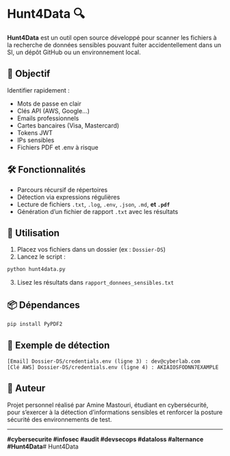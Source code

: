 # Hunt4Data 🔍

**Hunt4Data** est un outil open source développé pour scanner les fichiers à la recherche de données sensibles pouvant fuiter accidentellement dans un SI, un dépôt GitHub ou un environnement local.

## 🎯 Objectif

Identifier rapidement :
- Mots de passe en clair
- Clés API (AWS, Google…)
- Emails professionnels
- Cartes bancaires (Visa, Mastercard)
- Tokens JWT
- IPs sensibles
- Fichiers PDF et .env à risque

## 🛠️ Fonctionnalités

- Parcours récursif de répertoires
- Détection via expressions régulières
- Lecture de fichiers `.txt`, `.log`, `.env`, `.json`, `.md`, **et `.pdf`**
- Génération d’un fichier de rapport `.txt` avec les résultats

## 🚀 Utilisation

1. Placez vos fichiers dans un dossier (ex : `Dossier-DS`)
2. Lancez le script :

```bash
python hunt4data.py
```

3. Lisez les résultats dans `rapport_donnees_sensibles.txt`

## 📦 Dépendances

```bash
pip install PyPDF2
```

## 🧪 Exemple de détection

```
[Email] Dossier-DS/credentials.env (ligne 3) : dev@cyberlab.com
[Clé AWS] Dossier-DS/credentials.env (ligne 4) : AKIAIOSFODNN7EXAMPLE
```

## 👤 Auteur

Projet personnel réalisé par Amine Mastouri, étudiant en cybersécurité, pour s’exercer à la détection d’informations sensibles et renforcer la posture sécurité des environnements de test.

---

**#cybersecurite #infosec #audit #devsecops #dataloss #alternance #Hunt4Data**# Hunt4Data
